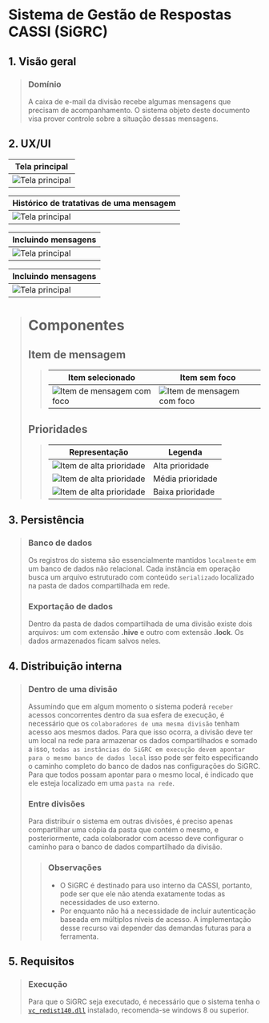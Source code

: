 # Sistema de Gestão de Respostas CASSI (SiGRC)

## 1. Visão geral

> ### Domínio
>
> A caixa de e-mail da divisão recebe algumas mensagens que precisam de acompanhamento. O sistema objeto deste documento visa prover controle sobre a situação dessas mensagens.

## 2. UX/UI

<!-- Tela principal -->
| Tela principal                                      |
| --------------------------------------------------- |
| ![Tela principal](./screenshots/tela_principal.png) |

<!-- Histórico de tratativas de uma mensagem -->
| Histórico de tratativas de uma mensagem                      |
| ------------------------------------------------------------ |
| ![Tela principal](./screenshots/historico_de_tratativas.gif) |

<!-- Incluindo mensagens -->
| Incluindo mensagens                                   |
| ----------------------------------------------------- |
| ![Tela principal](./screenshots/incluir_mensagem.gif) |

<!-- Definindo prioridade -->
| Incluindo mensagens                                       |
| --------------------------------------------------------- |
| ![Tela principal](./screenshots/definindo_prioridade.gif) |

> # Componentes
> ## Item de mensagem
>> |Item selecionado|Item sem foco|
>> |-|-|
>> |![Item de mensagem com foco](./screenshots/item%20selecionado.png)|![Item de mensagem com foco](./screenshots/item%20sem%20foco.png)|
>
> ## Prioridades
>> |Representação| Legenda|
>> |-|-|
>> |![Item de alta prioridade](./screenshots/Item%20de%20alta%20prioridade.png)|Alta prioridade|
>> |![Item de alta prioridade](./screenshots/Item%20de%20media%20prioridade.png)|Média prioridade|
>> |![Item de alta prioridade](./screenshots/Item%20de%20baixa%20prioridade.png)|Baixa prioridade|

## 3. Persistência

> ### Banco de dados
> Os registros do sistema são essencialmente mantidos `localmente` em um banco de dados não relacional. Cada instância em operação busca um arquivo estruturado com conteúdo `serializado` localizado na pasta de dados compartilhada em rede.
>
> ### Exportação de dados
> Dentro da pasta de dados compartilhada de uma divisão existe dois arquivos: um com extensão **.hive** e outro com extensão **.lock**. Os dados armazenados ficam salvos neles.

## 4. Distribuição interna

> ### Dentro de uma divisão
>
> Assumindo que em algum momento o sistema poderá `receber` acessos concorrentes dentro da sua esfera de execução, é necessário que os `colaboradores de uma mesma divisão` tenham acesso aos mesmos dados. Para que isso ocorra, a divisão deve ter um local na rede para armazenar os dados compartilhados e somado a isso, `todas as instâncias do SiGRC em execução devem apontar para o mesmo banco de dados local` isso pode ser feito especificando o caminho completo do banco de dados nas configurações do SiGRC. Para que todos possam apontar para o mesmo local, é indicado que ele esteja localizado em uma `pasta na rede`.
>
> ### Entre divisões
> Para distribuir o sistema em outras divisões, é preciso apenas compartilhar uma cópia da pasta que contém o mesmo, e posteriormente, cada colaborador com acesso deve configurar o caminho para o banco de dados compartilhado da divisão.
>
>> ### Observações
>> * O SiGRC é destinado para uso interno da CASSI, portanto, pode ser que ele não atenda exatamente todas as necessidades de uso externo.
>> * Por enquanto não há a necessidade de incluir autenticação baseada em múltiplos níveis de acesso. A implementação desse recurso vai depender das demandas futuras para a ferramenta.

## 5. Requisitos

> ### Execução
> Para que o SiGRC seja executado, é necessário que o sistema tenha o  [`vc_redist140.dll`][1] instalado, recomenda-se windows 8 ou superior.

<!-- Links -->
[1]: https://1drv.ms/u/s!AhxK2oo7aqih1VNjV_7NY1ECsmeI?e=TYlIt2